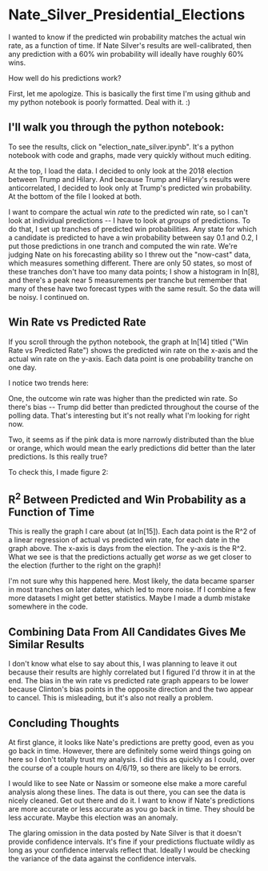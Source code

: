 # Nate_Silver_Presidential_Elections

I wanted to know if the predicted win probability matches the actual win rate, as a function of time.  If Nate Silver's results are well-calibrated, then any prediction with a 60% win probability will ideally have roughly 60% wins.

How well do his predictions work?

First, let me apologize.  This is basically the first time I'm using github and my python notebook is poorly formatted.  Deal with it.  :)

## I'll walk you through the python notebook:

To see the results, click on "election_nate_silver.ipynb".  It's a python notebook with code and graphs, made very quickly without much editing.

At the top, I load the data.  I decided to only look at the 2018 election between Trump and Hilary.  And because Trump and Hilary's results were anticorrelated, I decided to look only at Trump's predicted win probability.  At the bottom of the file I looked at both.

I want to compare the actual win *rate* to the predicted win rate, so I can't look at individual predictions -- I have to look at *groups* of predictions.  To do that, I set up tranches of predicted win probabilities.  Any state for which a candidate is predicted to have a win probability between say 0.1 and 0.2, I put those predictions in one tranch and computed the win rate.  We're judging Nate on his forecasting ability so I threw out the "now-cast" data, which measures something different.  There are only 50 states, so most of these tranches don't have too many data points; I show a histogram in In[8], and there's a peak near 5 measurements per tranche but remember that many of these have two forecast types with the same result.  So the data will be noisy.  I continued on.

## Win Rate vs Predicted Rate

If you scroll through the python notebook, the graph at In[14] titled ("Win Rate vs Predicted Rate") shows the predicted win rate on the x-axis and the actual win rate on the y-axis.  Each data point is one probability tranche on one day.

I notice two trends here:

One, the outcome win rate was higher than the predicted win rate.  So there's bias -- Trump did better than predicted throughout the course of the polling data.  That's interesting but it's not really what I'm looking for right now.

Two, it seems as if the pink data is more narrowly distributed than the blue or orange, which would mean the early predictions did better than the later predictions.  Is this really true?

To check this, I made figure 2:

## R$^2$ Between Predicted and Win Probability as a Function of Time

This is really the graph I care about (at In[15]).  Each data point is the R^2 of a linear regression of actual vs predicted win rate, for each date in the graph above.  The x-axis is days from the election.  The y-axis is the R^2.  What we see is that the predictions actually get *worse* as we get closer to the election (further to the right on the graph)!  

I'm not sure why this happened here.  Most likely, the data became sparser in most tranches on later dates, which led to more noise.  If I combine a few more datasets I might get better statistics.  Maybe I made a dumb mistake somewhere in the code.

## Combining Data From All Candidates Gives Me Similar Results

I don't know what else to say about this, I was planning to leave it out because their results are highly correlated but I figured I'd throw it in at the end.  The bias in the win rate vs predicted rate graph appears to be lower because Clinton's bias points in the opposite direction and the two appear to cancel.  This is misleading, but it's also not really a problem.

## Concluding Thoughts

At first glance, it looks like Nate's predictions are pretty good, even as you go back in time.  However, there are definitely some weird things going on here so I don't totally trust my analysis.  I did this as quickly as I could, over the course of a couple hours on 4/6/19, so there are likely to be errors.

I would like to see Nate or Nassim or someone else make a more careful analysis along these lines.  The data is out there, you can see the data is nicely cleaned.  Get out there and do it.  I want to know if Nate's predictions are more accurate or less accurate as you go back in time.  They should be less accurate.  Maybe this election was an anomaly.

The glaring omission in the data posted by Nate Silver is that it doesn't provide confidence intervals.  It's fine if your predictions fluctuate wildly as long as your confidence intervals reflect that.  Ideally I would be checking the variance of the data against the confidence intervals.
